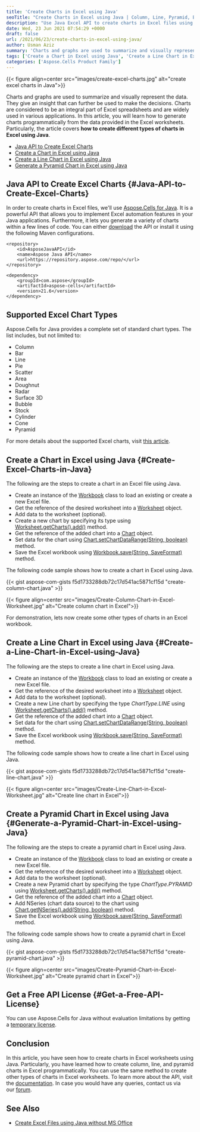 ```yaml
---
title: 'Create Charts in Excel using Java'
seoTitle: "Create Charts in Excel using Java | Column, Line, Pyramid, Bubble Charts"
description: "Use Java Excel API to create charts in Excel files using Java. Create a variety of charts including line, column, pyramid, bubble and other types."
date: Wed, 23 Jun 2021 07:54:29 +0000
draft: false
url: /2021/06/23/create-charts-in-excel-using-java/
author: Usman Aziz
summary: 'Charts and graphs are used to summarize and visually represent the data. They give an insight that can further be used to make the decisions. Charts are considered to be an integral part of Excel spreadsheets and are widely used in various applications. In this article, you will learn how to generate charts programmatically from the data provided in the Excel worksheets. Particularly, the article covers **how to create different types of charts in Excel using Java**.'
tags: ['Create a Chart in Excel using Java', 'Create a Line Chart in Excel using Java', 'Create a Pyramid Chart in Excel using Java', 'Java API to Create Excel Charts', 'Java Excel API to Create Charts']
categories: ['Aspose.Cells Product Family']
---
```




{{< figure align=center src="images/create-excel-charts.jpg" alt="create excel charts in Java">}}


Charts and graphs are used to summarize and visually represent the data. They give an insight that can further be used to make the decisions. Charts are considered to be an integral part of Excel spreadsheets and are widely used in various applications. In this article, you will learn how to generate charts programmatically from the data provided in the Excel worksheets. Particularly, the article covers **how to create different types of charts in Excel using Java**.

*   [Java API to Create Excel Charts][1]
*   [Create a Chart in Excel using Java][2]
*   [Create a Line Chart in Excel using Java][3]
*   [Generate a Pyramid Chart in Excel using Java][4]

## Java API to Create Excel Charts {#Java-API-to-Create-Excel-Charts}

In order to create charts in Excel files, we'll use [Aspose.Cells for Java][5]. It is a powerful API that allows you to implement Excel automation features in your Java applications. Furthermore, it lets you generate a variety of charts within a few lines of code. You can either [download][6] the API or install it using the following Maven configurations.

```
<repository>
    <id>AsposeJavaAPI</id>
    <name>Aspose Java API</name>
    <url>https://repository.aspose.com/repo/</url>
</repository>
```
```
<dependency>
    <groupId>com.aspose</groupId>
    <artifactId>aspose-cells</artifactId>
    <version>21.6</version>
</dependency>
```

## Supported Excel Chart Types

Aspose.Cells for Java provides a complete set of standard chart types. The list includes, but not limited to:

*   Column
*   Bar
*   Line
*   Pie
*   Scatter
*   Area
*   Doughnut
*   Radar
*   Surface 3D
*   Bubble
*   Stock
*   Cylinder
*   Cone
*   Pyramid

For more details about the supported Excel charts, visit [this article][7].

## Create a Chart in Excel using Java {#Create-Excel-Charts-in-Java}

The following are the steps to create a chart in an Excel file using Java.

*   Create an instance of the [Workbook][8] class to load an existing or create a new Excel file.
*   Get the reference of the desired worksheet into a [Worksheet][9] object.
*   Add data to the worksheet (optional).
*   Create a new chart by specifying its type using [Worksheet.getCharts().add()][10] method.
*   Get the reference of the added chart into a [Chart][11] object.
*   Set data for the chart using [Chart.setChartDataRange(String, boolean)][12] method.
*   Save the Excel workbook using [Workbook.save(String, SaveFormat)][13] method.

The following code sample shows how to create a chart in Excel using Java.

{{< gist aspose-com-gists f5d1733288db72c17d541ac5871cf15d "create-column-chart.java" >}}



{{< figure align=center src="images/Create-Column-Chart-in-Excel-Worksheet.jpg" alt="Create column chart in Excel">}}


For demonstration, lets now create some other types of charts in an Excel workbook.

## Create a Line Chart in Excel using Java {#Create-a-Line-Chart-in-Excel-using-Java}

The following are the steps to create a line chart in Excel using Java.

*   Create an instance of the [Workbook][14] class to load an existing or create a new Excel file.
*   Get the reference of the desired worksheet into a [Worksheet][15] object.
*   Add data to the worksheet (optional).
*   Create a new Line chart by specifying the type _ChartType.LINE_ using [Worksheet.getCharts().add()][16] method.
*   Get the reference of the added chart into a [Chart][17] object.
*   Set data for the chart using [Chart.setChartDataRange(String, boolean)][18] method.
*   Save the Excel workbook using [Workbook.save(String, SaveFormat)][19] method.

The following code sample shows how to create a line chart in Excel using Java.

{{< gist aspose-com-gists f5d1733288db72c17d541ac5871cf15d "create-line-chart.java" >}}



{{< figure align=center src="images/Create-Line-Chart-in-Excel-Worksheet.jpg" alt="Create line chart in Excel">}}


## Create a Pyramid Chart in Excel using Java {#Generate-a-Pyramid-Chart-in-Excel-using-Java}

The following are the steps to create a pyramid chart in Excel using Java.

*   Create an instance of the [Workbook][20] class to load an existing or create a new Excel file.
*   Get the reference of the desired worksheet into a [Worksheet][21] object.
*   Add data to the worksheet (optional).
*   Create a new Pyramid chart by specifying the type _ChartType.PYRAMID_ using [Worksheet.getCharts().add()][22] method.
*   Get the reference of the added chart into a [Chart][23] object.
*   Add NSeries (chart data source) to the chart using [Chart.getNSeries().add(String, boolean)][24] method.
*   Save the Excel workbook using [Workbook.save(String, SaveFormat)][25] method.

The following code sample shows how to create a pyramid chart in Excel using Java.

{{< gist aspose-com-gists f5d1733288db72c17d541ac5871cf15d "create-pyramid-chart.java" >}}



{{< figure align=center src="images/Create-Pyramid-Chart-in-Excel-Worksheet.jpg" alt="Create pyramid chart in Excel">}}


## Get a Free API License {#Get-a-Free-API-License}

You can use Aspose.Cells for Java without evaluation limitations by getting a [temporary license][26].

## Conclusion

In this article, you have seen how to create charts in Excel worksheets using Java. Particularly, you have learned how to create column, line, and pyramid charts in Excel programmatically. You can use the same method to create other types of charts in Excel worksheets. To learn more about the API, visit the [documentation][27]. In case you would have any queries, contact us via our [forum][28].

## See Also

*   [Create Excel Files using Java without MS Office][29]




[1]: #Java-API-to-Create-Excel-Charts
[2]: #Create-Excel-Charts-in-Java
[3]: #Create-a-Line-Chart-in-Excel-using-Java
[4]: #Generate-a-Pyramid-Chart-in-Excel-using-Java
[5]: https://products.aspose.com/cells/java
[6]: https://downloads.aspose.com/cells/java
[7]: https://docs.aspose.com/cells/java/creating-and-customizing-charts/#creating-a-simple-chart
[8]: https://apireference.aspose.com/cells/java/com.aspose.cells/Workbook
[9]: https://apireference.aspose.com/cells/java/com.aspose.cells/Worksheet
[10]: https://apireference.aspose.com/cells/java/com.aspose.cells/chartcollection#add(int,%20int,%20int,%20int,%20int)
[11]: https://apireference.aspose.com/cells/java/com.aspose.cells/Chart
[12]: https://apireference.aspose.com/cells/java/com.aspose.cells/chart#setChartDataRange(java.lang.String,%20boolean)
[13]: https://apireference.aspose.com/cells/java/com.aspose.cells/workbook#save(java.lang.String,%20int)
[14]: https://apireference.aspose.com/cells/java/com.aspose.cells/Workbook
[15]: https://apireference.aspose.com/cells/java/com.aspose.cells/Worksheet
[16]: https://apireference.aspose.com/cells/java/com.aspose.cells/chartcollection#add(int,%20int,%20int,%20int,%20int)
[17]: https://apireference.aspose.com/cells/java/com.aspose.cells/Chart
[18]: https://apireference.aspose.com/cells/java/com.aspose.cells/chart#setChartDataRange(java.lang.String,%20boolean)
[19]: https://apireference.aspose.com/cells/java/com.aspose.cells/workbook#save(java.lang.String,%20int)
[20]: https://apireference.aspose.com/cells/java/com.aspose.cells/Workbook
[21]: https://apireference.aspose.com/cells/java/com.aspose.cells/Worksheet
[22]: https://apireference.aspose.com/cells/java/com.aspose.cells/chartcollection#add(int,%20int,%20int,%20int,%20int)
[23]: https://apireference.aspose.com/cells/java/com.aspose.cells/Chart
[24]: https://apireference.aspose.com/cells/java/com.aspose.cells/seriescollection#add(java.lang.String,%20boolean)
[25]: https://apireference.aspose.com/cells/java/com.aspose.cells/workbook#save(java.lang.String,%20int)
[26]: https://purchase.aspose.com/temporary-license
[27]: https://docs.aspose.com/cells/java/getting-started/
[28]: https://forum.aspose.com/
[29]: https://blog.aspose.com/2020/10/13/create-excel-xlsx-xls-using-java-without-ms-office/





